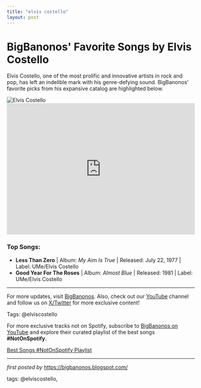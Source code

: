 ```yaml
---
title: "elvis costello"
layout: post
---
```

<!-- Title of the Post -->
<h1>BigBanonos' Favorite Songs by Elvis Costello</h1> <!-- Introductory Text -->
<p>Elvis Costello, one of the most prolific and innovative artists in rock and pop, has left an indelible mark with his genre-defying sound. BigBanonos' favorite picks from his expansive catalog are highlighted below.</p> <!-- Featured Image -->
<div> <img src="https://i.scdn.co/image/ab67616d0000b273008a93d976cfd5a76ba06b9b" alt="Elvis Costello">
</div> <!-- Spotify Embed -->
<div> <iframe src="https://open.spotify.com/embed/playlist/4szxjyjuLzhBiEbruJHOZL?utm_source=generator" width="100%" height="352" frameBorder="0" allowfullscreen="" allow="autoplay; clipboard-write; encrypted-media; fullscreen; picture-in-picture" loading="lazy"></iframe>
</div> <!-- Song Information -->
<h3>Top Songs:</h3>
<ul> <li><strong>Less Than Zero</strong> | Album: <em>My Aim Is True</em> | Released: July 22, 1977 | Label: UMe/Elvis Costello</li> <li><strong>Good Year For The Roses</strong> | Album: <em>Almost Blue</em> | Released: 1981 | Label: UMe/Elvis Costello</li>
</ul> <!-- Footer Links -->
<hr />
<p>For more updates, visit <a href="https://bigbanonos.blogspot.com/" target="_blank">BigBanonos</a>. Also, check out our <a href="https://www.youtube.com/@BigBanonos" target="_blank">YouTube</a> channel and follow us on <a href="https://x.com/bigbanonos" target="_blank">X/Twitter</a> for more exclusive content!</p> <!-- Tags -->
<p>Tags: @elviscostello</p>


<!--Subscribe and Playlist Links-->
<div>
    <p>For more exclusive tracks not on Spotify, subscribe to <a href="https://www.youtube.com/@BigBanonos" target="_blank">BigBanonos on YouTube</a> and explore their curated playlist of the best songs <strong>#NotOnSpotify</strong>.</p>
    <p><a href="https://www.youtube.com/playlist?list=PLtuNtuTatqI0kFahUCbtbfenC_ET5O_tr" target="_blank">Best Songs #NotOnSpotify Playlist<br /></a></p></div>

<hr />

<p><em>first posted by</em> <a href="https://bigbanonos.blogspot.com/" rel="noopener" target="_new">https://bigbanonos.blogspot.com/</a></p>

<p>tags: @elviscostello,</p>

